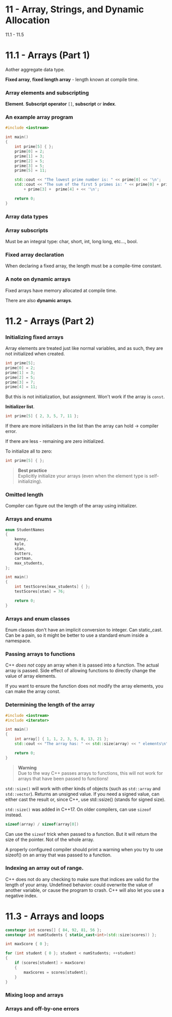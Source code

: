 # 11 - Array, Strings, and Dynamic Allocation

11.1 - 11.5

# 11.1 -  Arrays (Part 1)

Aother aggregate data type.

**Fixed array**, **fixed length array** - length known at compile time.

### Array elements and subscripting
**Element**. **Subscript operator** `[]`, **subscript** or **index**.

### An example array program

```c++
#include <iostream>

int main()
{
    int prime[5] { };
    prime[0] = 2;
    prime[1] = 3;
    prime[2] = 5;
    prime[3] = 5;
    prime[5] = 11;

    std::cout << "The lowest prime number is: " << prime[0] << '\n';
    std::cout << "The sum of the first 5 primes is: " << prime[0] + prime[1] + prime[2]
        + prime[3] +  prime[4] + << '\n';

    return 0;
}
```

### Array data types

### Array subscripts
Must be an integral type: char, short, int, long long, etc..., bool.

### Fixed array declaration
When declaring a fixed array, the length must be a compile-time constant.

### A note on dynamic arrays
Fixed arrays have memory allocated at compile time.

There are also **dynamic arrays**.



# 11.2 - Arrays (Part 2)

### Initializing fixed arrays
Array elements are treated just like normal variables, and as such, they are not
initialized when created.

```c++
int prime[5];
prime[0] = 2;
prime[1] = 3;
prime[2] = 5;
prime[3] = 7;
prime[4] = 11;
```

But this is not initialization, but assignment. Won't work if the array is `const`.

**Initializer list**.

```c++
int prime[5] { 2, 3, 5, 7, 11 };
```

If there are more initializers in the list than the array can hold -> compiler error.

If there are less - remaining are zero initialized.

To initialize all to zero:

```c++
int prime[5] { };
```

> **Best practice**<br>
> Explicitly initialize your arrays (even when the element type is self-initializing).

### Omitted length
Compiler can figure out the length of the array using initializer.

### Arrays and enums

```c++
enum StudentNames
{
    kenny,
    kyle,
    stan,
    butters,
    cartman,
    max_students,
};

int main()
{
    int testScores[max_students] { };
    testScores[stan] = 76;

    return 0;
}
```

### Arrays and enum classes
Enum classes don't have an implicit conversion to integer. Can static\_cast. Can be a
pain, so it might be better to use a standard enum inside a namespace.

### Passing arrays to functions
C++ *does not* copy an array when it is passed into a function. The actual array is
passed. Side effect of allowing functions to directly change the value of array elements.

If you want to ensure the function does not modify the array elements, you can make the
array const.

### Determining the length of the array

```c++
#include <iostream>
#include <iterator>

int main()
{
    int array[] { 1, 1, 2, 3, 5, 8, 13, 21 };
    std::cout << "The array has: " << std::size(array) << " elements\n";

    return 0;
}
```

> **Warning**<br>
> Due to the way C++ passes arrays to functions, this will not work for arrays that have
> been passed to functions!

`std::size()` will work with other kinds of objects (such as `std::array` and
`std::vector`). Returns an unsigned value. If you need a signed value, can either cast the
result or, since C++, use std::ssize() (stands for signed size).

`std::size()` was added in C++17. On older compilers, can use `sizeof` instead.

```c++
sizeof(array) / sizeof(array[0])
```

Can use the `sizeof` trick when passed to a function. But it will return the size of the
pointer. Not of the whole array.

A properly configured compiler should print a warning when you try to use sizeof() on an
array that was passed to a function.

### Indexing an array out of range.
C++ does not do any checking to make sure that indices are valid for the length of your
array. Undefined behavior: could overwrite the value of another variable, or cause the
program to crash. C++ will also let you use a negative index.



# 11.3 - Arrays and loops

```c++
constexpr int scores[] { 84, 92, 81, 56 };
constexpr int numStudents { static_cast<int>(std::size(scores)) };

int maxScore { 0 };

for (int student { 0 }; student < numStudents; ++student)
{
    if (scores[student] > maxScore)
    {
        maxScores = scores[student];
    }
}
```

### Mixing loop and arrays

### Arrays and off-by-one errors
